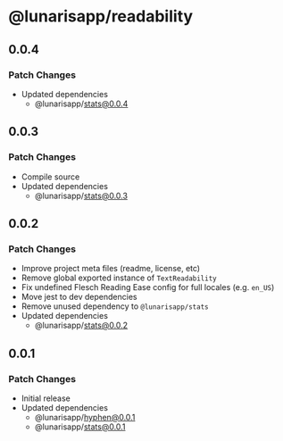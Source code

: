 # @lunarisapp/readability

## 0.0.4

### Patch Changes

- Updated dependencies
  - @lunarisapp/stats@0.0.4

## 0.0.3

### Patch Changes

- Compile source
- Updated dependencies
  - @lunarisapp/stats@0.0.3

## 0.0.2

### Patch Changes

- Improve project meta files (readme, license, etc)
- Remove global exported instance of `TextReadability`
- Fix undefined Flesch Reading Ease config for full locales (e.g. `en_US`)
- Move jest to dev dependencies
- Remove unused dependency to `@lunarisapp/stats`
- Updated dependencies
  - @lunarisapp/stats@0.0.2

## 0.0.1

### Patch Changes

- Initial release
- Updated dependencies
  - @lunarisapp/hyphen@0.0.1
  - @lunarisapp/stats@0.0.1

